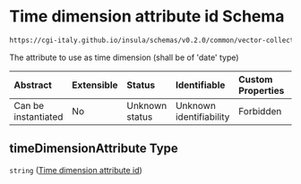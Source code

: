 # Time dimension attribute id Schema

```txt
https://cgi-italy.github.io/insula/schemas/v0.2.0/common/vector-collection.schema.json#/properties/timeDimensionAttribute
```

The attribute to use as time dimension (shall be of 'date' type)

| Abstract            | Extensible | Status         | Identifiable            | Custom Properties | Additional Properties | Access Restrictions | Defined In                                                                                             |
| :------------------ | :--------- | :------------- | :---------------------- | :---------------- | :-------------------- | :------------------ | :----------------------------------------------------------------------------------------------------- |
| Can be instantiated | No         | Unknown status | Unknown identifiability | Forbidden         | Allowed               | none                | [vector-collection.schema.json\*](schemas/common/vector-collection.schema.json) |

## timeDimensionAttribute Type

`string` ([Time dimension attribute id](vector-collection-properties-time-dimension-attribute-id.md))
